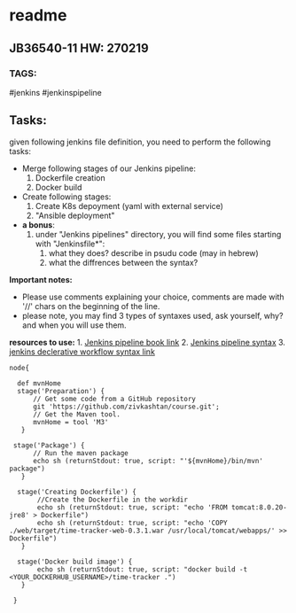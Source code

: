 # readme

## JB36540-11 HW: 270219

### TAGS:

\#jenkins \#jenkinspipeline

## Tasks:

given following jenkins file definition, you need to perform the following tasks:

* Merge following stages of our Jenkins pipeline: 
  1. Dockerfile creation
  2. Docker build
* Create following stages:
  1. Create K8s depoyment \(yaml with external service\)
  2. "Ansible deployment"
* **a bonus**:
  1. under "Jenkins pipelines" directory, you will find some files starting with "Jenkinsfile\*":
     1. what they does? describe in psudu code \(may in hebrew\)
     2. what the diffrences between the syntax?

**Important notes:**

* Please use comments explaining your choice, comments are made with '//' chars on the beginning of the line.
* please note, you may find 3 types of syntaxes used, ask yourself, why? and when you will use them.  

**resources to use:** 1. [Jenkins pipeline book link](https://jenkins.io/doc/book/pipeline/) 2. [Jenkins pipeline syntax](https://jenkins.io/doc/book/pipeline/syntax/) 3. [jenkins declerative workflow syntax link](https://jenkins.io/doc/pipeline/steps/workflow-basic-steps)

```text
node{

  def mvnHome
  stage('Preparation') {
      // Get some code from a GitHub repository
      git 'https://github.com/zivkashtan/course.git';
      // Get the Maven tool.
      mvnHome = tool 'M3'
   }

 stage('Package') {
      // Run the maven package
      echo sh (returnStdout: true, script: "'${mvnHome}/bin/mvn' package")
   }

  stage('Creating Dockerfile') {
       //Create the Dockerfile in the workdir
       echo sh (returnStdout: true, script: "echo 'FROM tomcat:8.0.20-jre8' > Dockerfile")
       echo sh (returnStdout: true, script: "echo 'COPY ./web/target/time-tracker-web-0.3.1.war /usr/local/tomcat/webapps/' >> Dockerfile")
   }

  stage('Docker build image') {
       echo sh (returnStdout: true, script: "docker build -t <YOUR_DOCKERHUB_USERNAME>/time-tracker .")
   }

 }
```

